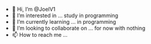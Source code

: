- 👋 Hi, I’m @JoelV1
- 👀 I’m interested in ... study  in programming
- 🌱 I’m currently learning ... in programming
- 💞️ I’m looking to collaborate on ... for now with nothing
- 📫 How to reach me ...

<!---
JoelV1/JoelV1 is a ✨ special ✨ repository because its `README.md` (this file) appears on your GitHub profile.
You can click the Preview link to take a look at your changes.
--->
